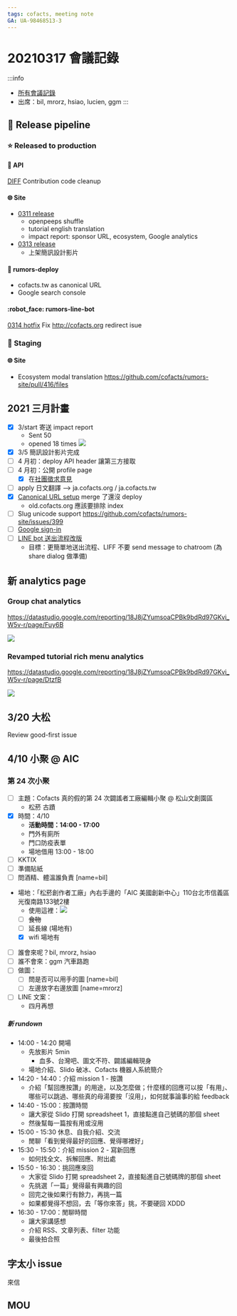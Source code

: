 ```yaml
---
tags: cofacts, meeting note
GA: UA-98468513-3
---
```


# 20210317 會議記錄

:::info
- [所有會議記錄](https://g0v.hackmd.io/@mrorz/cofacts-meeting-notes/)
- 出席：bil, mrorz, hsiao, lucien, ggm
:::

## :potable_water: Release pipeline

### :star: Released to production

#### :electric_plug: API

[DIFF](https://github.com/cofacts/rumors-api/compare/a78340aa4dbb914c106d0e455efaf565d804cbea...b887a4fb3ae968e0b1e248cc32099f80ad812353) Contribution code cleanup

#### :globe_with_meridians: Site
- [0311 release](https://github.com/cofacts/rumors-site/releases/tag/release%2F20210311)
    - openpeeps shuffle
    - tutorial english translation
    - impact report: sponsor URL, ecosystem, Google analytics
- [0313 release](https://github.com/cofacts/rumors-site/releases/tag/release%2F20210313)
    - 上架簡訊設計影片

####  :construction_worker: rumors-deploy
- cofacts.tw as canonical URL
- Google search console

#### :robot_face: rumors-line-bot

[0314 hotfix](https://github.com/cofacts/rumors-line-bot/releases/tag/release%2F20210314) Fix http://cofacts.org redirect isue

### :rocket: Staging

#### :globe_with_meridians: Site
- Ecosystem modal translation https://github.com/cofacts/rumors-site/pull/416/files


## 2021 三月計畫

- [x] 3/start 寄送 impact report
    - Sent 50
    - opened 18 times ![](https://s3-ap-northeast-1.amazonaws.com/g0v-hackmd-images/uploads/upload_a6731b93f8923e6e101e53f2875704ea.png)
- [x] 3/5 簡訊設計影片完成
- [ ] 4 月初：deploy API header 讓第三方接取
- [ ] 4 月初：公開 profile page 
    - [x] 在[社團徵求意見](https://www.facebook.com/groups/cofacts/permalink/2946837205548089)
- [ ] apply 日文翻譯 --> ja.cofacts.org / ja.cofacts.tw
- [x] [Canonical URL setup](https://github.com/cofacts/rumors-deploy/pull/15) merge 了還沒 deploy
    - old.cofacts.org 應該要排除 index
- [ ] Slug unicode support https://github.com/cofacts/rumors-site/issues/399
- [ ] [Google sign-in](https://github.com/cofacts/rumors-api/issues/234)
- [ ] [LINE bot 送出流程改版](https://github.com/cofacts/rumors-line-bot/issues/214)
    - 目標：更簡單地送出流程、LIFF 不要 send message to chatroom (為 share dialog 做準備)

## 新 analytics page

### Group chat analytics 
https://datastudio.google.com/reporting/18J8jZYumsoaCPBk9bdRd97GKvi_W5v-r/page/Fuy6B

![](https://s3-ap-northeast-1.amazonaws.com/g0v-hackmd-images/uploads/upload_792c4b12ef979567668be41ea5b28636.png)


### Revamped tutorial rich menu analytics
https://datastudio.google.com/reporting/18J8jZYumsoaCPBk9bdRd97GKvi_W5v-r/page/DtzfB

![](https://s3-ap-northeast-1.amazonaws.com/g0v-hackmd-images/uploads/upload_62030f61a57faf7317e5d0704cbd83c6.png)


## 3/20 大松

Review good-first issue


## 4/10 小聚 @ AIC

### 第 24 次小聚
- [ ] 主題：Cofacts 真的假的第 24 次闢謠者工廠編輯小聚 @ 松山文創園區
    - 松菸 古蹟
- [x] 時間：4/10
	- **活動時間：14:00 - 17:00**
	- 門外有廁所
	- 門口防疫表單
	- 場地借用 13:00 - 18:00
- [ ] KKTIX
- [ ] 準備貼紙
- [ ] 問酒精、體溫誰負責 [name=bil]
- 場地：「松菸創作者工廠」內右手邊的「AIC 美國創新中心」110台北市信義區光復南路133號2樓 
    - 使用這裡：![](https://s3-ap-northeast-1.amazonaws.com/g0v-hackmd-images/uploads/upload_cf683a2f30e447882319bf282c82a53e.png)
    - [ ] ~~食物~~
    - [ ] 延長線 (場地有)
    - [x] wifi 場地有
- [ ] 誰會來呢？bil, mrorz, hsiao
- [ ] 誰不會來：ggm 汽車路跑
- [ ] 做圖：
    - [ ] 問是否可以用手的圖 [name=bil]
    - [ ] 左邊放字右邊放圖 [name=mrorz]
- [ ] LINE 文案：
    - 四月再想

##### 新 rundown

- 14:00 - 14:20 開場
    - 先放影片 5min
        - 血多、台灣吧、圖文不符、闢謠編輯現身
    - 場地介紹、Slido 破冰、Cofacts 機器人系統簡介
- 14:20 - 14:40：介紹 mission 1 - 按讚
    - 介紹「幫回應按讚」的用途，以及怎麼做；什麼樣的回應可以按「有用」、哪些可以跳過、哪些真的母湯要按「沒用」，如何就事論事的給 feedback
- 14:40 - 15:00：按讚時間
    - 讓大家從 Slido 打開 spreadsheet 1，直接點進自己號碼的那個 sheet
    - 然後幫每一篇按有用或沒用
- 15:00 - 15:30 休息、自我介紹、交流
    - 閒聊「看到覺得最好的回應、覺得哪裡好」
- 15:30 - 15:50：介紹 mission 2 - 寫新回應
    - 如何找全文、拆解回應、附出處
- 15:50 - 16:30：挑回應來回
    - 大家從 Slido 打開 spreadsheet 2，直接點進自己號碼牌的那個 sheet
    - 先挑選「一篇」覺得最有興趣的回
    - 回完之後如果行有餘力，再挑一篇
    - 如果都覺得不想回，去「等你來答」挑，不要硬回 XDDD
- 16:30 - 17:00：閒聊時間
    - 讓大家講感想
    - 介紹 RSS、文章列表、filter 功能
    - 最後拍合照

## 字太小 issue
來信

## MOU
